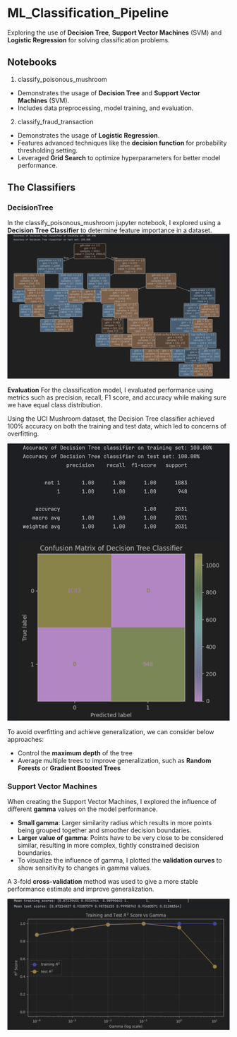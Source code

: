 # ML_Classification_Pipeline
Exploring the use of **Decision Tree**, **Support Vector Machines** (SVM) and **Logistic Regression** for solving classification problems. 

## Notebooks 
1. classify_poisonous_mushroom
- Demonstrates the usage of **Decision Tree** and **Support Vector Machines** (SVM).
- Includes data preprocessing, model training, and evaluation.

2. classify_fraud_transaction 
-  Demonstrates the usage of **Logistic Regression**. 
-  Features advanced techniques like the **decision function** for probability thresholding setting.
-  Leveraged **Grid Search** to optimize hyperparameters for better model performance. 

## The Classifiers 

### DecisionTree 
In the classify_poisonous_mushroom jupyter notebook, I explored using a **Decision Tree Classifier** to determine feature importance in a dataset. 
![Decision Tree Visualization](doc/decisiontree.png)

**Evaluation**
For the classification model, I evaluated performance using metrics such as precision, recall, F1 score, and accuracy while making sure we have equal class distribution. 

Using the UCI Mushroom dataset, the Decision Tree classifier achieved 100% accuracy on both the training and test data, which led to concerns of overfitting. 

![Decision Tree Evaluation](doc/evaluation_decisiontree.png)

To avoid overfitting and achieve generalization, we can consider below approaches: 

- Control the **maximum depth** of the tree
- Average multiple trees to improve generalization, such as **Random Forests** or **Gradient Boosted Trees** 

### Support Vector Machines

When creating the Support Vector Machines, I explored the influence of different **gamma** values on the model performance. 

- **Small gamma**: Larger similarity radius which results in more points being grouped together and smoother decision boundaries.
- **Larger value of gamma**: Points have to be very close to be considered similar, resulting in more complex, tightly constrained decision boundaries. 
- To visualize the influence of gamma, I plotted the **validation curves** to show sensitivity to changes in gamma values.

A 3-fold **cross-validation** method was used to give a more stable performance estimate and improve generalization. 

![SVM Evaluation](doc/svm.png)

